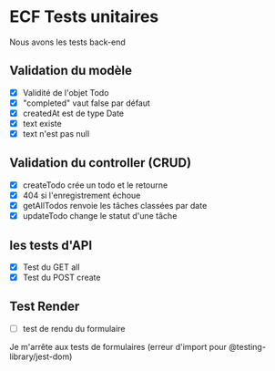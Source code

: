 # ECF Tests unitaires

Nous avons les tests back-end
## Validation du modèle
+ [x] Validité de l'objet Todo
+ [x] "completed" vaut false par défaut
+ [x] createdAt est de type Date
+ [x] text existe
+ [x] text n'est pas null

## Validation du controller (CRUD)
+ [x] createTodo crée un todo et le retourne
+ [x] 404 si l'enregistrement échoue
+ [x] getAllTodos renvoie les tâches classées par date
+ [x] updateTodo change le statut d'une tâche

## les tests d'API
+ [x] Test du GET all
+ [x] Test du POST create

## Test Render
+ [ ] test de rendu du formulaire

Je m'arrête aux tests de formulaires (erreur d'import pour @testing-library/jest-dom)
